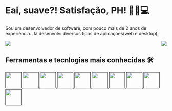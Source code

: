 # Eai, suave?! Satisfação, PH! 👨🏻💻
Sou um desenvolvedor de software, com pouco mais de 2 anos de experiência. Já desenvolvi diversos tipos de aplicações(web e desktop).

<div style="display: flex; widht:100%; justify-content: space-between;">
  <a href="">
    <img align="top" src="https://github-readme-stats.vercel.app/api?username=hpedrobs&show_icons=true&theme=material-palenight" />
  </a>
  <a href="">
    <img align="top" src="https://github-readme-stats.vercel.app/api/top-langs/?username=hpedrobs" />
  </a>
</div>

## Ferramentas e tecnlogias mais conhecidas 🛠
<a href="">
  <img src="https://cdn.jsdelivr.net/gh/devicons/devicon/icons/html5/html5-original-wordmark.svg" height="50" width="50" />
</a>
<a href="">
  <img src="https://cdn.jsdelivr.net/gh/devicons/devicon/icons/css3/css3-original-wordmark.svg" height="50" width="50" />
</a>
<a href="">
  <img src="https://cdn.jsdelivr.net/gh/devicons/devicon/icons/sass/sass-original.svg" height="50" width="50" />
</a>
<a href="">
  <img src="https://cdn.jsdelivr.net/gh/devicons/devicon/icons/javascript/javascript-original.svg" height="50" width="50" />
</a>
<a href="">
  <img src="https://cdn.jsdelivr.net/gh/devicons/devicon/icons/typescript/typescript-original.svg" height="50" width="50" />
</a>
<a href="">
  <img src="https://cdn.jsdelivr.net/gh/devicons/devicon/icons/nodejs/nodejs-original-wordmark.svg" height="50" width="50" />
</a>
<a href="">
  <img src="https://cdn.jsdelivr.net/gh/devicons/devicon/icons/express/express-original-wordmark.svg" height="50" width="50" />
</a>
<a href="">
  <img src="https://cdn.jsdelivr.net/gh/devicons/devicon/icons/php/php-original.svg" height="50" width="50" />
</a>
<a href="">
  <img src="https://cdn.jsdelivr.net/gh/devicons/devicon/icons/laravel/laravel-plain.svg" height="50" width="50" />
</a>
<a href="">
  <img src="https://cdn.jsdelivr.net/gh/devicons/devicon/icons/wordpress/wordpress-original.svg" height="50" width="50" />
</a>
